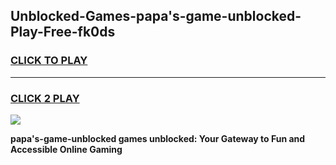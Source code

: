 
## Unblocked-Games-papa's-game-unblocked-Play-Free-fk0ds
<h3>
<a href="https://premium76.site?title=papa's-game-unblocked&ref=10A">CLICK TO PLAY</a></h3>
<hr>

<h3>
<a href="https://premium76.site?title=papa's-game-unblocked&ref=10A">CLICK 2 PLAY</a>
  
</h3>

<a href="https://premium76.site?title=papa's-game-unblocked&ref=10A"><img src="https://clearcache.store/games.png"></a>


**papa's-game-unblocked games unblocked: Your Gateway to Fun and Accessible Online Gaming**
